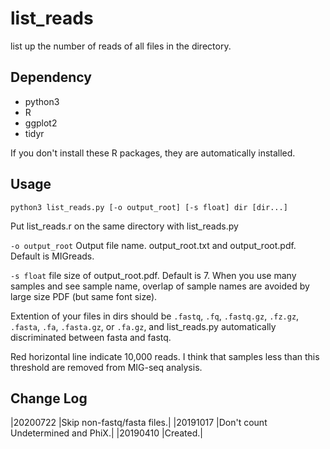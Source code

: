 # list_reads
list up the number of reads of all files in the directory.

## Dependency
- python3
- R
- ggplot2
- tidyr

If you don't install these R packages, they are automatically installed.

## Usage
```
python3 list_reads.py [-o output_root] [-s float] dir [dir...]
```
Put list_reads.r on the same directory with list_reads.py

`-o output_root` Output file name. output_root.txt and output_root.pdf. Default is MIGreads.

`-s float` file size of output_root.pdf. Default is 7. When you use many samples and see sample name, overlap of sample names are  avoided by large size PDF (but same font size).

Extention of your files in dirs should be `.fastq`, `.fq`, `.fastq.gz`, `.fz.gz`, `.fasta`, `.fa`, `.fasta.gz`, or `.fa.gz`, and list_reads.py automatically discriminated between fasta and fastq.

Red horizontal line indicate 10,000 reads. I think that samples less than this threshold are removed from MIG-seq analysis.

## Change Log
|20200722 |Skip non-fastq/fasta files.|
|20191017 |Don't count Undetermined and PhiX.|
|20190410 |Created.|
